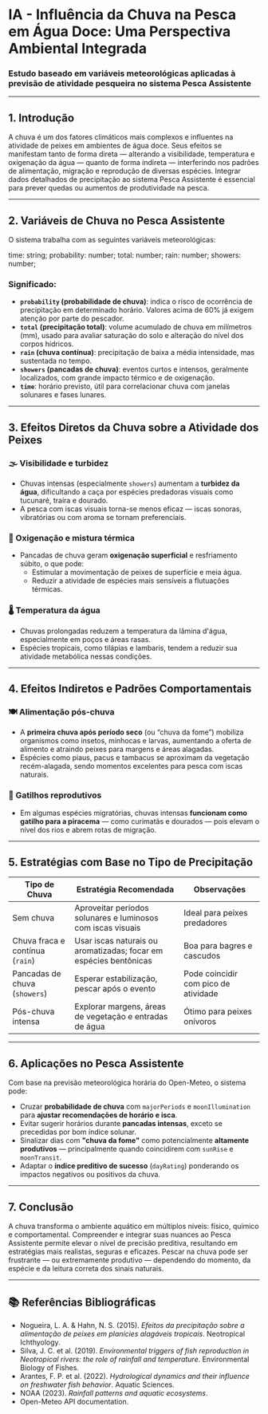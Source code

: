 # IA - Influência da Chuva na Pesca em Água Doce: Uma Perspectiva Ambiental Integrada

### Estudo baseado em variáveis meteorológicas aplicadas à previsão de atividade pesqueira no sistema Pesca Assistente

---

## 1. Introdução

A chuva é um dos fatores climáticos mais complexos e influentes na atividade de peixes em ambientes de água doce. Seus efeitos se manifestam tanto de forma direta — alterando a visibilidade, temperatura e oxigenação da água — quanto de forma indireta — interferindo nos padrões de alimentação, migração e reprodução de diversas espécies. Integrar dados detalhados de precipitação ao sistema Pesca Assistente é essencial para prever quedas ou aumentos de produtividade na pesca.

---

## 2. Variáveis de Chuva no Pesca Assistente

O sistema trabalha com as seguintes variáveis meteorológicas:

time: string;
probability: number;
total: number;
rain: number;
showers: number;

### Significado:

- **`probability` (probabilidade de chuva)**: indica o risco de ocorrência de precipitação em determinado horário. Valores acima de 60% já exigem atenção por parte do pescador.
- **`total` (precipitação total)**: volume acumulado de chuva em milímetros (mm), usado para avaliar saturação do solo e alteração do nível dos corpos hídricos.
- **`rain` (chuva contínua)**: precipitação de baixa a média intensidade, mas sustentada no tempo.
- **`showers` (pancadas de chuva)**: eventos curtos e intensos, geralmente localizados, com grande impacto térmico e de oxigenação.
- **`time`**: horário previsto, útil para correlacionar chuva com janelas solunares e fases lunares.

---

## 3. Efeitos Diretos da Chuva sobre a Atividade dos Peixes

### 🌫️ Visibilidade e turbidez

- Chuvas intensas (especialmente `showers`) aumentam a **turbidez da água**, dificultando a caça por espécies predadoras visuais como tucunaré, traíra e dourado.
- A pesca com iscas visuais torna-se menos eficaz — iscas sonoras, vibratórias ou com aroma se tornam preferenciais.

### 💨 Oxigenação e mistura térmica

- Pancadas de chuva geram **oxigenação superficial** e resfriamento súbito, o que pode:
    - Estimular a movimentação de peixes de superfície e meia água.
    - Reduzir a atividade de espécies mais sensíveis a flutuações térmicas.

### 🌡️ Temperatura da água

- Chuvas prolongadas reduzem a temperatura da lâmina d'água, especialmente em poços e áreas rasas.
- Espécies tropicais, como tilápias e lambaris, tendem a reduzir sua atividade metabólica nessas condições.

---

## 4. Efeitos Indiretos e Padrões Comportamentais

### 🍽️ Alimentação pós-chuva

- A **primeira chuva após período seco** (ou “chuva da fome”) mobiliza organismos como insetos, minhocas e larvas, aumentando a oferta de alimento e atraindo peixes para margens e áreas alagadas.
- Espécies como piaus, pacus e tambacus se aproximam da vegetação recém-alagada, sendo momentos excelentes para pesca com iscas naturais.

### 🧬 Gatilhos reprodutivos

- Em algumas espécies migratórias, chuvas intensas **funcionam como gatilho para a piracema** — como curimatãs e dourados — pois elevam o nível dos rios e abrem rotas de migração.

---

## 5. Estratégias com Base no Tipo de Precipitação

| Tipo de Chuva | Estratégia Recomendada | Observações |
| --- | --- | --- |
| Sem chuva | Aproveitar períodos solunares e luminosos com iscas visuais | Ideal para peixes predadores |
| Chuva fraca e contínua (`rain`) | Usar iscas naturais ou aromatizadas; focar em espécies bentônicas | Boa para bagres e cascudos |
| Pancadas de chuva (`showers`) | Esperar estabilização, pescar após o evento | Pode coincidir com pico de atividade |
| Pós-chuva intensa | Explorar margens, áreas de vegetação e entradas de água | Ótimo para peixes onívoros |

---

## 6. Aplicações no Pesca Assistente

Com base na previsão meteorológica horária do Open-Meteo, o sistema pode:

- Cruzar **probabilidade de chuva** com `majorPeriods` e `moonIllumination` para **ajustar recomendações de horário e isca**.
- Evitar sugerir horários durante **pancadas intensas**, exceto se precedidas por bom índice solunar.
- Sinalizar dias com **"chuva da fome"** como potencialmente **altamente produtivos** — principalmente quando coincidirem com `sunRise` e `moonTransit`.
- Adaptar o **índice preditivo de sucesso** (`dayRating`) ponderando os impactos negativos ou positivos da chuva.

---

## 7. Conclusão

A chuva transforma o ambiente aquático em múltiplos níveis: físico, químico e comportamental. Compreender e integrar suas nuances ao Pesca Assistente permite elevar o nível de precisão preditiva, resultando em estratégias mais realistas, seguras e eficazes. Pescar na chuva pode ser frustrante — ou extremamente produtivo — dependendo do momento, da espécie e da leitura correta dos sinais naturais.

---

## 📚 Referências Bibliográficas

- Nogueira, L. A. & Hahn, N. S. (2015). *Efeitos da precipitação sobre a alimentação de peixes em planícies alagáveis tropicais*. Neotropical Ichthyology.
- Silva, J. C. et al. (2019). *Environmental triggers of fish reproduction in Neotropical rivers: the role of rainfall and temperature*. Environmental Biology of Fishes.
- Arantes, F. P. et al. (2022). *Hydrological dynamics and their influence on freshwater fish behavior*. Aquatic Sciences.
- NOAA (2023). *Rainfall patterns and aquatic ecosystems*.
- Open-Meteo API documentation.